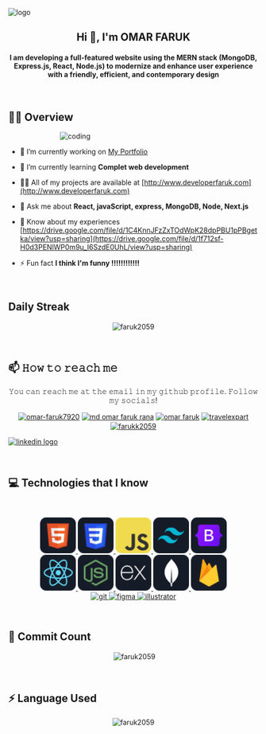 ![logo](https://github.com/FARUK2059/FARUK2059/blob/main/Git%20hub%20Banner%20Update.gif?raw=true)

  <h2 align="center">Hi 👋, I'm OMAR FARUK</h2>
<h4 align="center">I am developing a full-featured website using the MERN stack (MongoDB, Express.js, React, Node.js)
to modernize and enhance user experience with a friendly, efficient, and contemporary design</h4>

<br>

## 👨‍💻 Overview
<img align="right" alt="coding" width="400" src="https://media4.giphy.com/media/RbDKaczqWovIugyJmW/200.webp?cid=ecf05e47wksx3pb75rwllnzsyzv2q71y2a9s4bxqcrfjjl04&ep=v1_gifs_search&rid=200.webp&ct=g">

<p align="left"> <a href="https://twitter.com/" target="blank"><img src="https://img.shields.io/twitter/follow/?logo=twitter&style=for-the-badge" alt="" /></a> </p>

- 🔭 I’m currently working on [My Portfolio](https://developerfaruk.vercel.app)

- 🌱 I’m currently learning **Complet web development**

- 👨‍💻 All of my projects are available at [http://www.developerfaruk.com](http://www.developerfaruk.com)

- 💬 Ask me about **React, javaScript, express, MongoDB, Node, Next.js**

- 📄 Know about my experiences [https://drive.google.com/file/d/1C4KnnJFzZxTOdWpK28dpPBU1pPBgetka/view?usp=sharing](https://drive.google.com/file/d/1f712sf-H0d3PENlWP0m9u_I6SzdE0UhL/view?usp=sharing)

- ⚡ Fun fact **I think I'm funny !!!!!!!!!!!!**

<br>

##  Daily Streak
<p align="center" ><img align="center" src="https://github-readme-streak-stats.herokuapp.com/?user=faruk2059&" alt="faruk2059" /></p>

<br>

## 📫 𝙷𝚘𝚠 𝚝𝚘 𝚛𝚎𝚊𝚌𝚑 𝚖𝚎

<p align="center">𝚈𝚘𝚞 𝚌𝚊𝚗 𝚛𝚎𝚊𝚌𝚑 𝚖𝚎 𝚊𝚝 𝚝𝚑𝚎 𝚎𝚖𝚊𝚒𝚕 𝚒𝚗 𝚖𝚢 𝚐𝚒𝚝𝚑𝚞𝚋 𝚙𝚛𝚘𝚏𝚒𝚕𝚎. 𝙵𝚘𝚕𝚕𝚘𝚠 𝚖𝚢 𝚜𝚘𝚌𝚒𝚊𝚕𝚜!</p>
<p align="center">
<a href="www.linkedin.com/in/developerfaruk" target="blank"><img align="center" src="https://raw.githubusercontent.com/rahuldkjain/github-profile-readme-generator/master/src/images/icons/Social/linked-in-alt.svg" alt="omar-faruk7920" height="72" width="72"  /></a>
<a href="https://fb.com/md omar faruk rana" target="blank"><img align="center" src="https://raw.githubusercontent.com/rahuldkjain/github-profile-readme-generator/master/src/images/icons/Social/facebook.svg" alt="md omar faruk rana" height="72" width="72" /></a>
<a href="https://instagram.com/omar faruk" target="blank"><img align="center" src="https://raw.githubusercontent.com/rahuldkjain/github-profile-readme-generator/master/src/images/icons/Social/instagram.svg" alt="omar faruk" height="72" width="72" /></a>
<a href="https://www.youtube.com/c/travelexpart" target="blank"><img align="center" src="https://raw.githubusercontent.com/rahuldkjain/github-profile-readme-generator/master/src/images/icons/Social/youtube.svg" alt="travelexpart" height="72" width="72" /></a>
<a href="https://discord.gg/farukk2059" target="blank"><img align="center" src="https://raw.githubusercontent.com/rahuldkjain/github-profile-readme-generator/master/src/images/icons/Social/discord.svg" alt="farukk2059" height="72" width="72" /></a>

  <div align="left">
  <a href="www.linkedin.com/in/developerfaruk" target="_blank">
    <img src="https://img.shields.io/static/v1?message=LinkedIn&logo=linkedin&label=&color=0077B5&logoColor=white&labelColor=&style=for-the-badge" height="20" alt="linkedin logo"  />
  </a>
</div>

</p>

<br>

## :computer: Technologies that I know

<br>
<p align="center">
<a href="https://www.w3schools.com/html/" target="_blank" rel="noreferrer"> <img src="https://github.com/FARUK2059/FARUK2059/blob/main/Icons/HTML.png?raw=true" alt="html" width="72" height="72" /> </a>
<a href="https://www.w3schools.com/css/" target="_blank" rel="noreferrer"> <img src="https://github.com/FARUK2059/FARUK2059/blob/main/Icons/css.png?raw=true" alt="html" width="72" height="72" /> </a>
<a href="https://developer.mozilla.org/en-US/docs/Web/JavaScript" target="_blank" rel="noreferrer"> <img src="https://github.com/FARUK2059/FARUK2059/blob/main/Icons/JavaScript.png?raw=true" alt="javascript" width="72" height="72" /> </a>
<a href="https://tailwindcss.com/" target="_blank" rel="noreferrer"> <img src="https://github.com/FARUK2059/FARUK2059/blob/main/Icons/tailwind.png?raw=true" alt="tailwind" width="72" height="72"/> </a>
<a href="https://getbootstrap.com" target="_blank" rel="noreferrer"> <img src="https://github.com/FARUK2059/FARUK2059/blob/main/Icons/Bootsrap.png?raw=true" alt="bootstrap" width="72" height="72" /> </a>
<br>
<a href="https://reactjs.org/" target="_blank" rel="noreferrer"> <img src="https://github.com/FARUK2059/FARUK2059/blob/main/Icons/react.png?raw=true" alt="react" width="72" height="72"/> </a>
</a> <a href="https://nodejs.org" target="_blank" rel="noreferrer"> <img src="https://github.com/FARUK2059/FARUK2059/blob/main/Icons/node.png?raw=true" alt="nodejs" width="72" height="72"/> </a> 
<a href="https://expressjs.com" target="_blank" rel="noreferrer"> <img src="https://github.com/FARUK2059/FARUK2059/blob/main/Icons/express.png?raw=true" alt="express" width="72" height="72"/> </a>
</a> <a href="https://www.mongodb.com/" target="_blank" rel="noreferrer"> <img src="https://github.com/FARUK2059/FARUK2059/blob/main/Icons/mongo.png?raw=true" alt="mongodb" width="72" height="72"/> </a>
<a href="https://firebase.google.com/" target="_blank" rel="noreferrer"> <img src="https://github.com/FARUK2059/FARUK2059/blob/main/Icons/firebase.png?raw=true" alt="firebase" width="72" height="72"/> </a>
<br>
<a href="https://git-scm.com/" target="_blank" rel="noreferrer"> <img src="https://www.vectorlogo.zone/logos/git-scm/git-scm-icon.svg" alt="git" width="72" height="72"/> </a>
<a href="https://www.figma.com/" target="_blank" rel="noreferrer"> <img src="https://www.vectorlogo.zone/logos/figma/figma-icon.svg" alt="figma" width="72" height="72"/> </a>
<a href="https://www.adobe.com/in/products/illustrator.html" target="_blank" rel="noreferrer"> <img src="https://www.vectorlogo.zone/logos/adobe_illustrator/adobe_illustrator-icon.svg" alt="illustrator" width="72" height="72"/> </a> 
</p>
<br>

## 👀 Commit Count

<p align="center">&nbsp;<img align="center" src="https://github-readme-stats.vercel.app/api?username=faruk2059&show_icons=true&locale=en" alt="faruk2059" /></p>

<br>

## ⚡  Language Used

<p align="center"><img align="center" src="https://github-readme-stats.vercel.app/api/top-langs?username=faruk2059&show_icons=true&locale=en&layout=compact" alt="faruk2059" /></p>




